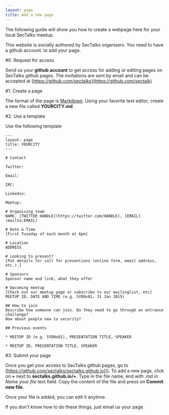 ```yaml
---
layout: page
title: Add a new page
---
```


The following guide will show you how to create a webpage here for your local SecTalks meetup.

This website is socially authored by SecTalks organisers. You need to have a github account.
to add your page. 

#0. Request for access

Send us your **github account** to get access for adding or editing pages on SecTalks github pages.
The invitations are sent by email and can be accepted at [https://github.com/sectalks](https://github.com/sectalk)

#1. Create a page

The format of the page is [Markdown](http://www.darkcoding.net/software/markdown-quick-reference/). 
Using your favorite text editor, create a new file called **YOURCITY.md**

#2. Use a template

Use the following template
  
    ---
    layout: page
    title: YOURCITY
    ---
        
    # Contact

    Twitter:
 
    Email:

    IRC:

    Linkedin:

    Meetup:

    # Organising team
    NAME, [TWITTER HANDLE](https://twitter.com/HANDLE), [EMAIL](mailto:EMAIL)
    
    # Date & Time
    [First Tuseday of each month at 6pm]
    
    # Location
    ADDRESS
    
    # Looking to present?
    [Put details for call for presentions (online form, email address, etc.).]
    
    # Sponsors
    Sponsor name and link, what they offer

    # Upcoming meetup
    [Check out our meetup page or subscribe to our mailinglist, etc]
    MEETUP ID, DATE AND TIME (e.g. SYD0x01, 31 Jan 2015)
    
    ## How to join
    Describe how someone can join. Do they need to go through an entrance challenge? 
    How about people new to security?     

    ## Previous events
    
    * MEETUP ID (e.g. SYD0x01), PRESENTATION TITLE, SPEAKER
    
    * MEETUP ID, PRESENTATION TITLE, SPEAKER

#3. Submit your page

Once you get your access to SecTalks github pages, go to [https://github.com/sectalks/sectalks.github.io]().
To add a new page, click on **+** next to **sectalks.github.io/+**. 
Type in the file name, end with .md in *Name your file* text field.
Copy the content of the file and press on **Commit new file**.

Once your file is added, you can edit it anytime.

If you don't know how to do these things, just email us your page.
